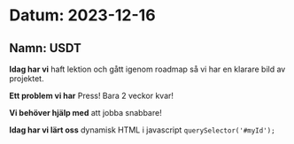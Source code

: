 # Datum: 2023-12-16

## Namn: USDT
**Idag har vi** haft lektion och gått igenom roadmap så vi har en klarare bild av projektet.

**Ett problem vi har** Press! Bara 2 veckor kvar!

**Vi behöver hjälp med** att jobba snabbare!

**Idag har vi lärt oss** dynamisk HTML i javascript `querySelector('#myId');`

